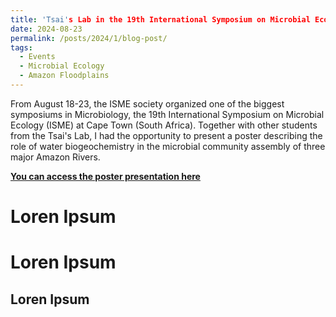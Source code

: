 ```yaml
---
title: 'Tsai's Lab in the 19th International Symposium on Microbial Ecology (ISME)'
date: 2024-08-23
permalink: /posts/2024/1/blog-post/
tags:
  - Events
  - Microbial Ecology
  - Amazon Floodplains
---
```


From August 18-23, the ISME society organized one of the biggest symposiums in Microbiology, the 19th International Symposium on Microbial Ecology (ISME) at Cape Town (South Africa). Together with other students from the Tsai's Lab,
I had the opportunity to present a poster describing the role of water biogeochemistry in the microbial community assembly of three major Amazon Rivers.

<b>[You can access the poster presentation here](https://guto-monteiro.com/conferences/2024-poster-2)</b>


Loren Ipsum
======

Loren Ipsum
======

Loren Ipsum
------
